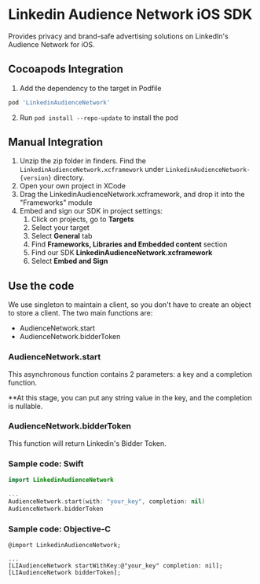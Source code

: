 [//]: # ([![Version]&#40;https://img.shields.io/cocoapods/v/TestGithubCI?color=green&label=Podspec&#41;]&#40;https://github.com/CocoaPods/Specs/commit/9bccf4064cd4c62fdbcd4151889f464311c3c19a&#41;)

[//]: # (![Platform]&#40;https://img.shields.io/cocoapods/p/TestGithubCI&#41;)

[//]: # ([![License]&#40;https://img.shields.io/github/license/heguanyu/TestGithubCI&#41;]&#40;https://github.com/heguanyu/TestGithubCI/blob/main/LICENSE&#41;)

[//]: # ([![Validation]&#40;https://github.com/heguanyu/TestGithubCI/actions/workflows/validation.yml/badge.svg?branch=main&#41;]&#40;https://sonarcloud.io/summary/overall?id=heguanyu_TestGithubCI&#41;)

[//]: # ([![Release]&#40;https://github.com/linkedin/audience-network-ios/actions/workflows/release.yml/badge.svg?branch=main&#41;]&#40;https://github.com/linkedin/audience-network-ios/actions/workflows/release.yml&#41;)

# Linkedin Audience Network iOS SDK
Provides privacy and brand-safe advertising solutions on LinkedIn's Audience Network for iOS.

## Cocoapods Integration
1. Add the dependency to the target in Podfile
```ruby
pod 'LinkedinAudienceNetwork'
```
2. Run `pod install --repo-update` to install the pod

## Manual Integration
1. Unzip the zip folder in finders. Find the `LinkedinAudienceNetwork.xcframework` under `LinkedinAudienceNetwork-{version}` directory.
2. Open your own project in XCode
3. Drag the LinkedinAudienceNetwork.xcframework, and drop it into the "Frameworks" module
4. Embed and sign our SDK in project settings:
    1. Click on projects, go to **Targets**
    2. Select your target
    3. Select **General** tab
    4. Find **Frameworks, Libraries and Embedded content** section
    5. Find our SDK **LinkedinAudienceNetwork.xcframework**
    6. Select **Embed and Sign**

## Use the code
We use singleton to maintain a client, so you don't have to create an object to store a client.
The two main functions are:

* AudienceNetwork.start
* AudienceNetwork.bidderToken

### AudienceNetwork.start
This asynchronous function contains 2 parameters: a key and a completion function.

**At this stage, you can put any string value in the key, and the completion is nullable.
### AudienceNetwork.bidderToken
This function will return Linkedin's Bidder Token.

### Sample code: Swift
```swift
import LinkedinAudienceNetwork

...
AudienceNetwork.start(with: "your_key", completion: nil)
AudienceNetwork.bidderToken
```
### Sample code: Objective-C
```objc
@import LinkedinAudienceNetwork;

...
[LIAudienceNetwork startWithKey:@"your_key" completion: nil];
[LIAudienceNetwork bidderToken];
```

